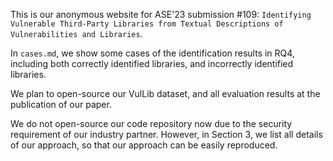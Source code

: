 This is our anonymous website for ASE'23 submission #109: `Identifying Vulnerable Third-Party Libraries from Textual Descriptions of Vulnerabilities and Libraries`.

In `cases.md`, we show some cases of the identification results in RQ4, including both correctly identified libraries, and incorrectly identified libraries.


We plan to open-source our VulLib dataset, and all evaluation results at the publication of our paper.

We do not open-source our code repository now due to the security requirement of our industry partner. However, in Section 3, we list all details of our approach, so that our approach can be easily reproduced.
